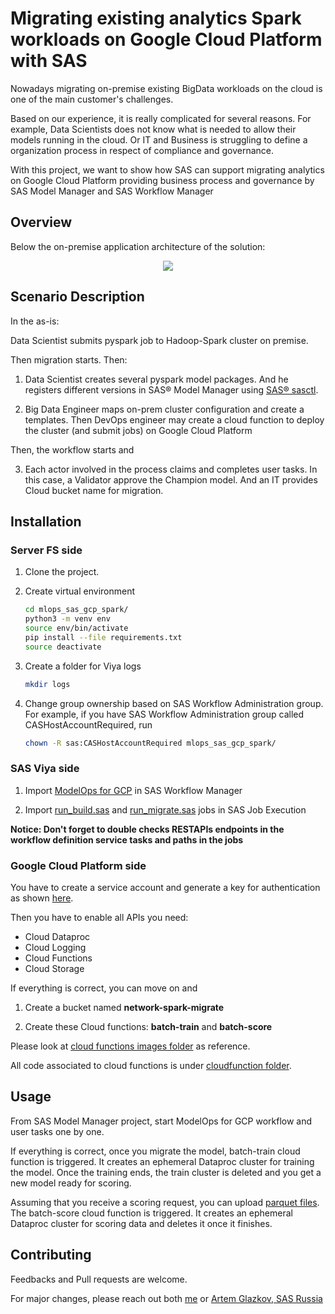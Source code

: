 # Migrating existing analytics Spark workloads on Google Cloud Platform with SAS 

Nowadays migrating on-premise existing BigData workloads on the cloud is one of the main
customer's challenges.

Based on our experience, it is really complicated for several reasons. 
For example, Data Scientists does not know what is needed to allow their models 
running in the cloud. Or IT and Business is struggling to define a organization process
in respect of compliance and governance.

With this project, we want to show how SAS can support migrating analytics on 
Google Cloud Platform providing business process and governance by SAS Model Manager 
and SAS Workflow Manager

## Overview 

Below the on-premise application architecture of the solution:

<p align="center">
<img src="https://github.com/IvanNardini/mlops_sas_gcp_spark/raw/master/mm_gcp_final.png">
</p>

## Scenario Description

In the as-is: 

Data Scientist submits pyspark job to Hadoop-Spark cluster on premise. 

Then migration starts. Then: 

1. Data Scientist creates several pyspark model packages. And he registers different versions in SAS® Model Manager 
using [SAS® sasctl](https://github.com/sassoftware/python-sasctl).

2. Big Data Engineer maps on-prem cluster configuration and create a templates. Then DevOps engineer
may create a cloud function to deploy the cluster (and submit jobs) on Google Cloud Platform

Then, the workflow starts and

3. Each actor involved in the process claims and completes user tasks.
In this case, a Validator approve the Champion model. And an IT provides
Cloud bucket name for migration. 

## Installation

### Server FS side

1. Clone the project.

2. Create virtual environment 

    ```bash
    cd mlops_sas_gcp_spark/
    python3 -m venv env
    source env/bin/activate
    pip install --file requirements.txt
    source deactivate
    ```
3. Create a folder for Viya logs

    ```bash
    mkdir logs
    ```

4. Change group ownership based on SAS Workflow Administration group.
For example, if you have SAS Workflow Administration group called CASHostAccountRequired, 
run 

    ```bash
    chown -R sas:CASHostAccountRequired mlops_sas_gcp_spark/
    ```
### SAS Viya side

1. Import [ModelOps for GCP](src/workflow/definition/) in SAS Workflow Manager

2. Import [run_build.sas](src/workflow/definition/run_build.sas) and [run_migrate.sas](src/workflow/definition/run_migrate.sas)
jobs in SAS Job Execution

**Notice: Don't forget to double checks RESTAPIs endpoints in the workflow definition service tasks and 
paths in the jobs**

### Google Cloud Platform side

You have to create a service account and generate a key
for authentication as shown [here](https://cloud.google.com/docs/authentication/getting-started#auth-cloud-implicit-python).

Then you have to enable all APIs you need:

* Cloud Dataproc 
* Cloud Logging 
* Cloud Functions 
* Cloud Storage

If everything is correct, you can move on and 

1. Create a bucket named **network-spark-migrate**

2. Create these Cloud functions: **batch-train** and **batch-score**

Please look at [cloud functions images folder](docs/images/cloud_functions/batch-train1.JPG)
as reference.

All code associated to cloud functions is under [cloudfunction folder](src/cloudfunction/batch_train/batch_train.py).

## Usage

From SAS Model Manager project, start ModelOps for GCP workflow and user tasks one by one.

If everything is correct, once you migrate the model, batch-train cloud function is triggered.
It creates an ephemeral Dataproc cluster for training the model.
Once the training ends, the train cluster is deleted and you get a
new model ready for scoring.

Assuming that you receive a scoring request, you can upload [parquet files](data/processed/ML-MATT-CompetitionQT1920_val_processed.parquet).
The batch-score cloud function is triggered. It creates an ephemeral Dataproc cluster for scoring data and deletes it 
once it finishes. 

## Contributing
Feedbacks and Pull requests are welcome. 

For major changes, please reach out both [me](https://www.linkedin.com/in/ivan-nardini/) or 
[Artem Glazkov, SAS Russia](https://www.linkedin.com/in/artem-glazkov-80753824/)